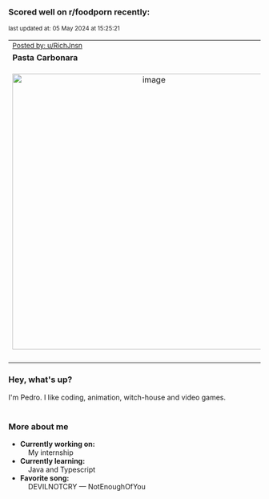### Scored well on r/foodporn recently:

<p align="left"><sub>last updated at: 05 May 2024 at 15:25:21</sub></p>

|   |
| --- |
| <sub>[Posted by: u/RichJnsn][source]</sub> |
| **Pasta Carbonara** | 
|<p align="center"> <img alt="image" src="https://i.redd.it/ho59t74jdkxc1.jpeg" width="550" /> </p>|
|   |

### Hey, what's up?

I'm Pedro. I like coding, animation, witch-house and video games.<br><br>

### More about me
- **Currently working on:**  
&nbsp;&nbsp;&nbsp;&nbsp;My internship
- **Currently learning:**  
&nbsp;&nbsp;&nbsp;&nbsp;Java and Typescript
- **Favorite song:**  
&nbsp;&nbsp;&nbsp;&nbsp;DEVILNOTCRY — NotEnoughOfYou<br><br>

  



  
  
  
[linkedin]: https://linkedin.com/in/pedro-h-r-gomes-8a487b14a/
[gmail]: mailto:pilique11@gmail.com
[source]: https://reddit.com/r/FoodPorn/comments/1cgmeb7/pasta_carbonara/
[redditAPI]: https://www.reddit.com/dev/api/